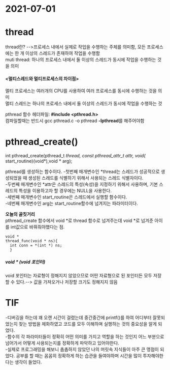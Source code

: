 # 2021-07-01

# thread
thread란?
-->프로세스 내에서 실제로 작업을 수행하는 주체를 의미함, 모든 프로세스에는 한 개 이상의 스레드가 존재하여 작업을 수행함    
muti thread: 하나의 프로세스 내에서 둘 이상의 스레드가 동시에 작업을 수행하는 것을 의미     

#### <멀티스레드와 멀티프로세스의 차이점>     
멀티 프로세스는 여러개의 CPU를 사용하여 여러 프로세스를 동시에 수행하는 것을 의미     
멀티 스레드는 하나의 프로세스 내에서 둘 이상의 스레드가 동시에 작업을 수행하는 것

pthread 함수 헤더파일: **#include <pthread.h>**    
컴파일할때는 반드시 gcc pthread.c -o pthread **-lpthread**를 해주어야함

# pthread_create()
int pthread_create(pthread_t *thread, const pthread_attr_t *attr, void*(* start_routine)(void*),void * arg);

pthread를 생성하는 함수이다.
-첫번째 매개변수인 *thread는 스레드가 성공적으로 생성되었을 때 생성된 스레드를 식별하기 위해서 사용되는 스레드 식별자이다.      
-두번째 매개변수인 *attr은 스레드의 특성(속성)을 지정하기 위해서 사용하며, 기본 스레드의 특성을 이용하고자 할 경우에는 NULL을 사용한다.      
-세번째 매개변수인 start_routine은 스레드에서 실행할 함수이다.       
-네번째 매개변수인 arg는 start_routine함수에 넘겨지는 파라미터이다.  

**오늘의 골칫거리**     
pthread_create 함수에서 void *로 thread 함수로 넘겨주는데 void *로 넘겨준 아이를 int값으로 바꿔줘야했다는 점.    
```
void *
thread_func(void * ns){
  int conn = *(int *) ns;
  }
  ```

##### void * (void 포인터) #####     
void 포인터는 자료형이 정해지지 않았으므로 어떤 자료형으로 된 포인터든 모두 저장할 수 있다.--> 값을 가져오거나 저장할 크기도 정해지지 않음     

# TIF
-디버깅을 하는데 꽤 오랜 시간이 걸렸는데 중간중간에 printf()를 하여 어디부터 잘못되었는지 찾는 방법을 체화하였고 코드를 모두 이해하며 실행하는 것의 중요성을 알게 되었다.      
-함수의 각 파라미터들이 정확히 어떤 의미를 가지고 역할을 하는 것인지 어느 부분으로 넘어가서 어떻게 사용되는지를 정확하게 파악하고 있어야한다.     
-실제로 프로그래밍을 해보니 촘촘하지 않았던 나의 머릿속 지식들이 아주 큰 맹점이 되었다. 공부를 할 때는 꼼꼼히 정확하게 하는 습관을 들여야하며 시간을 많이 투자해야한다는 생각이 들었다.  

